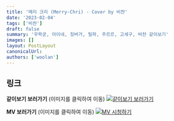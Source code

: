 ```yaml
---
title: '메리 크리 (Merry-Chri) - Cover by 비챤'
date: '2023-02-04'
tags: ['비챤']
draft: false
summary: '우왁굳, 아이네, 징버거, 릴파, 주르르, 고세구, 비챤 같이보기'
images: []
layout: PostLayout
canonicalUrl:
authors: ['woolan']
---
```


## 링크

**같이보기 보러가기** (이미지를 클릭하여 이동)
[![같이보기 보러가기](https://cdn.discordapp.com/attachments/1136601898116464710/1137050327938506852/logo.png)](https://cafe.naver.com/steamindiegame/9638320)

**MV 보러가기** (이미지를 클릭하여 이동)
[![MV 시청하기](https://i.ytimg.com/vi/aLB9ttASxPI/maxresdefault.jpg)](https://youtu.be/aLB9ttASxPI)
